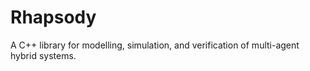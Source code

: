 # Rhapsody
A C++ library for modelling, simulation, and verification of multi-agent hybrid systems.
